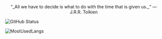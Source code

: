   <center>
   “_All we have to decide is what to do with the time that is given us._” ― J.R.R. Tolkien </div>
   </center>

![GitHub Status](https://github-readme-stats.vercel.app/api?username=Mateus-Kent&count_private=true&theme=nightowl&show_icons=true)

![MostUsedLangs](https://github-readme-stats.vercel.app/api/top-langs/?username=Mateus-Kent&theme=nightowl&layout=compact&langs_count=8)




